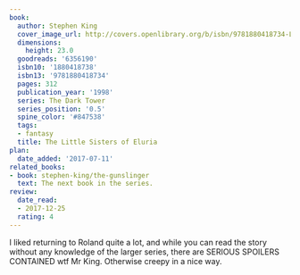 ```yaml
---
book:
  author: Stephen King
  cover_image_url: http://covers.openlibrary.org/b/isbn/9781880418734-L.jpg
  dimensions:
    height: 23.0
  goodreads: '6356190'
  isbn10: '1880418738'
  isbn13: '9781880418734'
  pages: 312
  publication_year: '1998'
  series: The Dark Tower
  series_position: '0.5'
  spine_color: '#847538'
  tags:
  - fantasy
  title: The Little Sisters of Eluria
plan:
  date_added: '2017-07-11'
related_books:
- book: stephen-king/the-gunslinger
  text: The next book in the series.
review:
  date_read:
  - 2017-12-25
  rating: 4
---
```


I liked returning to Roland quite a lot, and while you can read the story without any knowledge of the larger series, there are SERIOUS SPOILERS CONTAINED wtf Mr King. Otherwise creepy in a nice way.
